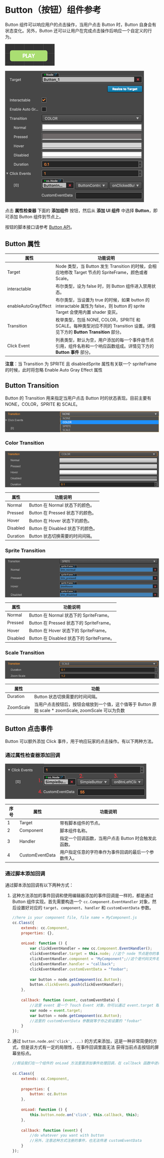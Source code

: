 # Button（按钮）组件参考

Button 组件可以响应用户的点击操作，当用户点击 Button 时，Button 自身会有状态变化。另外，Button 还可以让用户在完成点击操作后响应一个自定义的行为。

![button.png](./button/button.png)

![button-color](./button/button-color.png)

点击 **属性检查器** 下面的 **添加组件** 按钮，然后从 **添加 UI 组件** 中选择 **Button**，即可添加 Button 组件到节点上。

按钮的脚本接口请参考 [Button API](../../../api/zh/classes/Button.html)。

## Button 属性

| 属性                 | 功能说明             |
| --------------       | -----------        |
| Target               | Node 类型，当 Button 发生 Transition 的时候，会相应地修改 Target 节点的 SpriteFrame，颜色或者 Scale。                      |
| interactable         | 布尔类型，设为 false 时，则 Button 组件进入禁用状态。                                                                    |
| enableAutoGrayEffect | 布尔类型，当设置为 true 的时候，如果 button 的 interactable 属性为 false，则 button 的 sprite Target 会使用内置 shader 变灰。|
| Transition           | 枚举类型，包括 NONE, COLOR，SPRITE 和 SCALE。每种类型对应不同的 Transition 设置。详情见下方的 **Button Transition** 部分。    |
| Click Event          | 列表类型，默认为空，用户添加的每一个事件由节点引用，组件名称和一个响应函数组成。详情见下方的 **Button 事件** 部分。                 |

**注意**：当 Transition 为 SPRITE 且 disabledSprite 属性有关联一个 spriteFrame 的时候，此时将忽略 Enable Auto Gray Effect 属性

## Button Transition

Button 的 Transition 用来指定当用户点击 Button 时的状态表现。目前主要有 NONE，COLOR，SPRITE 和 SCALE。

![transition](./button/transition.png)

### Color Transition

![color-transition](./button/color-transition.png)

| 属性            | 功能说明                         |
| -------------- | -----------                     |
| Normal         | Button 在 Normal 状态下的颜色。    |
| Pressed        | Button 在 Pressed 状态下的颜色。   |
| Hover          | Button 在 Hover 状态下的颜色。     |
| Disabled       | Button 在 Disabled 状态下的颜色。  |
| Duration       | Button 状态切换需要的时间间隔。      |

### Sprite Transition

![sprite-transition](./button/sprite-transition.png)

| 属性            | 功能说明                                 |
| -------------- | -----------                             |
| Normal         | Button 在 Normal 状态下的 SpriteFrame。   |
| Pressed        | Button 在 Pressed 状态下的 SpriteFrame。  |
| Hover          | Button 在 Hover 状态下的 SpriteFrame。    |
| Disabled       | Button 在 Disabled 状态下的 SpriteFrame。 |

### Scale Transition

![scaleTransition](./button/scale-transition.png)

| 属性            | 功能                                                                                       |
| -------------- | -----------                                                                                |
| Duration       | Button 状态切换需要的时间间隔。                                                                |
| ZoomScale      | 当用户点击按钮后，按钮会缩放到一个值，这个值等于 Button 原始 scale * zoomScale, zoomScale 可以为负数  |

## Button 点击事件

Button 可以额外添加 Click 事件，用于响应玩家的点击操作。有以下两种方法。

### 通过属性检查器添加回调

![button-event](./button/button-event.png)

|  序号 |  属性          | 功能说明      |
| ---- | ------------  | -----------                                       |
|  1   | Target        | 带有脚本组件的节点。                                  |
|  2   | Component     | 脚本组件名称。                                       |
|  3   | Handler       | 指定一个回调函数，当用户点击 Button 时会触发此函数。 |
|  4   | CustomEventData | 用户指定任意的字符串作为事件回调的最后一个参数传入。       |

### 通过脚本添加回调

通过脚本添加回调有以下两种方式：

1. 这种方法添加的事件回调和使用编辑器添加的事件回调是一样的，都是通过 Button 组件实现。首先需要构造一个 `cc.Component.EventHandler` 对象，然后设置好对应的 `target`、`component`、`handler` 和 `customEventData` 参数。

    ```js
    //here is your component file, file name = MyComponent.js 
    cc.Class({
        extends: cc.Component,
        properties: {},

        onLoad: function () {
            var clickEventHandler = new cc.Component.EventHandler();
            clickEventHandler.target = this.node; //这个 node 节点是你的事件处理代码组件所属的节点
            clickEventHandler.component = "MyComponent";//这个是代码文件名
            clickEventHandler.handler = "callback";
            clickEventHandler.customEventData = "foobar";

            var button = node.getComponent(cc.Button);
            button.clickEvents.push(clickEventHandler);
        },

        callback: function (event, customEventData) {
            //这里 event 是一个 Touch Event 对象，你可以通过 event.target 取到事件的发送节点
            var node = event.target;
            var button = node.getComponent(cc.Button);
            //这里的 customEventData 参数就等于你之前设置的 "foobar"
        }
    });
    ```

2. 通过 `button.node.on('click', ...)` 的方式来添加，这是一种非常简便的方式，但是该方式有一定的局限性，在事件回调里面无法
获得当前点击按钮的屏幕坐标点。

    ```js
    //假设我们在一个组件的 onLoad 方法里面添加事件处理回调，在 callback 函数中进行事件处理:

    cc.Class({
        extends: cc.Component,

        properties: {
            button: cc.Button
        },

        onLoad: function () {
            this.button.node.on('click', this.callback, this);
        },

        callback: function (event) {
            //do whatever you want with button
            //另外，注意这种方式注册的事件，也无法传递 customEventData
        }
    });
    ```
